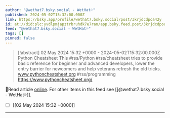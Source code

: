 ```yaml
---
author: "@wethat7․bsky․social - WetHat💦"
published: 2024-05-02T15:32:00.000Z
link: https://bsky.app/profile/wethat7.bsky.social/post/3krjdcdpoa42y
id: at://did:plc:yvdlpmjapztrbruhdk7e7ran/app.bsky.feed.post/3krjdcdpoa42y
feed: "@wethat7․bsky․social - WetHat💦"
tags: []
pinned: false
---
```

> [!abstract] 02 May 2024 15:32 +0000 - 2024-05-02T15:32:00.000Z
> Python Cheatsheet This #rss/Python #rss/cheatsheet tries to provide basic reference for beginner and advanced developers, lower the entry barrier for newcomers and help veterans refresh the old tricks. www.pythoncheatsheet.org #rss/programming https://www.pythoncheatsheet.org/

🔗Read article [online](https://bsky.app/profile/wethat7.bsky.social/post/3krjdcdpoa42y). For other items in this feed see [[@wethat7․bsky․social - WetHat💦]].

- [ ] [[02 May 2024 15꞉32 +0000]]
- - -

